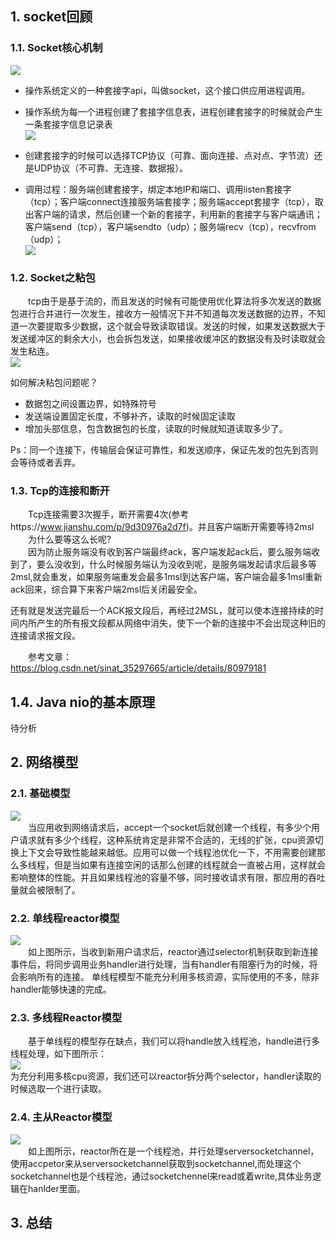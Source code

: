 ## 1. socket回顾  
### 1.1. Socket核心机制  
![](socket基础.png)  
* 操作系统定义的一种套接字api，叫做socket，这个接口供应用进程调用。
* 操作系统为每一个进程创建了套接字信息表，进程创建套接字的时候就会产生一条套接字信息记录表  
![](socket数据结构.png)  

* 创建套接字的时候可以选择TCP协议（可靠、面向连接、点对点、字节流）还是UDP协议（不可靠、无连接、数据报）。
* 调用过程：服务端创建套接字，绑定本地IP和端口、调用listen套接字（tcp）；客户端connect连接服务端套接字；服务端accept套接字（tcp），取出客户端的请求，然后创建一个新的套接字，利用新的套接字与客户端通讯；客户端send（tcp），客户端sendto（udp）；服务端recv（tcp），recvfrom（udp）；  
![](socket调用过程.png)    

### 1.2. Socket之粘包
&emsp;&emsp;tcp由于是基于流的，而且发送的时候有可能使用优化算法将多次发送的数据包进行合并进行一次发生，接收方一般情况下并不知道每次发送数据的边界，不知道一次要提取多少数据，这个就会导致读取错误。发送的时候，如果发送数据大于发送缓冲区的剩余大小，也会拆包发送，如果接收缓冲区的数据没有及时读取就会发生粘连。  
![](socket粘包.png)  


如何解决粘包问题呢？  
* 数据包之间设置边界，如特殊符号
* 发送端设置固定长度，不够补齐，读取的时候固定读取
* 增加头部信息，包含数据包的长度，读取的时候就知道读取多少了。

Ps：同一个连接下，传输层会保证可靠性，和发送顺序，保证先发的包先到否则会等待或者丢弃。  

### 1.3. Tcp的连接和断开
&emsp;&emsp;Tcp连接需要3次握手，断开需要4次(参考https://www.jianshu.com/p/9d30976a2d7f)。并且客户端断开需要等待2msl 
&emsp;&emsp;为什么要等这么长呢?  
&emsp;&emsp;因为防止服务端没有收到客户端最终ack，客户端发起ack后，要么服务端收到了，要么没收到，什么时候服务端认为没收到呢，是服务端发起请求后最多等2msl,就会重发，如果服务端重发会最多1msl到达客户端，客户端会最多1msl重新ack回来，综合算下来客户端2msl后关闭最安全。

还有就是发送完最后一个ACK报文段后，再经过2MSL，就可以使本连接持续的时间内所产生的所有报文段都从网络中消失，使下一个新的连接中不会出现这种旧的连接请求报文段。

&emsp;&emsp;参考文章：https://blog.csdn.net/sinat_35297665/article/details/80979181  

## 1.4. Java nio的基本原理
待分析

## 2. 网络模型
### 2.1. 基础模型    
![](网络基础模型.png)  
&emsp;&emsp;当应用收到网络请求后，accept一个socket后就创建一个线程，有多少个用户请求就有多少个线程，这种系统肯定是非常不合适的，无线的扩张，cpu资源切换上下文会导致性能越来越低。应用可以做一个线程池优化一下，不用需要创建那么多线程，但是当如果有连接空闲的话那么创建的线程就会一直被占用，这样就会影响整体的性能。并且如果线程池的容量不够，同时接收请求有限，那应用的吞吐量就会被限制了。


### 2.2. 单线程reactor模型  
![](单线程reactor模型.png)  
&emsp;&emsp;如上图所示，当收到新用户请求后，reactor通过selector机制获取到新连接事件后，将同步调用业务handler进行处理，当有handler有阻塞行为的时候，将会影响所有的连接。
单线程模型不能充分利用多核资源，实际使用的不多，除非handler能够快速的完成。

  

### 2.3. 多线程Reactor模型  
&emsp;&emsp;基于单线程的模型存在缺点，我们可以将handle放入线程池，handle进行多线程处理，如下图所示：  
![](多线程reactor模型.png)  
为充分利用多核cpu资源，我们还可以reactor拆分两个selector，handler读取的时候选取一个进行读取。  


### 2.4. 主从Reactor模型
![](主从reactor模型.png)  
&emsp;&emsp;如上图所示，reactor所在是一个线程池，并行处理serversocketchannel，使用accpetor来从serversocketchannel获取到socketchannel,而处理这个socketchannel也是个线程池，通过socketchennel来read或着write,具体业务逻辑在hanlder里面。  


## 3. 总结  
